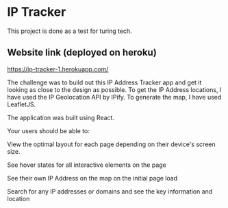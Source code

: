 # IP Tracker
This project is done as a test for turing tech.

## Website link (deployed on heroku)
https://ip-tracker-1.herokuapp.com/

The challenge was to build out this IP Address Tracker app and get it looking as close to the design as possible. To get the IP Address locations, I have used the IP Geolocation API by IPify. To generate the map, I have used LeafletJS.

The application was built using React.

Your users should be able to:

View the optimal layout for each page depending on their device's screen size.

See hover states for all interactive elements on the page

See their own IP Address on the map on the initial page load

Search for any IP addresses or domains and see the key information and location

